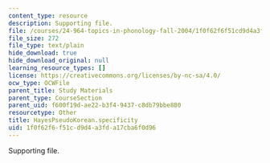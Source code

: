 ```yaml
---
content_type: resource
description: Supporting file.
file: /courses/24-964-topics-in-phonology-fall-2004/1f0f62f6f51cd9d4a3fda17cba6f0d96_HayesPseudoKorean.specificity
file_size: 272
file_type: text/plain
hide_download: true
hide_download_original: null
learning_resource_types: []
license: https://creativecommons.org/licenses/by-nc-sa/4.0/
ocw_type: OCWFile
parent_title: Study Materials
parent_type: CourseSection
parent_uid: f600f19d-ae22-b3f4-9437-c8db79bbe880
resourcetype: Other
title: HayesPseudoKorean.specificity
uid: 1f0f62f6-f51c-d9d4-a3fd-a17cba6f0d96
---
```

Supporting file.